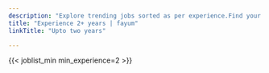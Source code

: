 ```yaml
---
description: "Explore trending jobs sorted as per experience.Find your next career opportunity on Fayum"
title: "Experience 2+ years | fayum"
linkTitle: "Upto two years"

---
```




{{< joblist_min min_experience=2 >}}